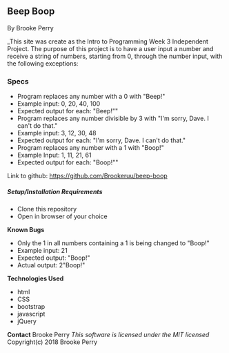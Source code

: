 
## Beep Boop

By Brooke Perry

_This site was create as the Intro to Programming Week 3 Independent Project. The purpose of this project is to have a user input a number and receive a string of numbers, starting from 0, through the number input, with the following exceptions:


### Specs
* Program replaces any number with a 0 with "Beep!"
 * Example input: 0, 20, 40, 100
 * Expected output for each: "Beep!""
* Program replaces any number divisible by 3 with "I'm sorry, Dave. I can't do that."
 * Example input: 3, 12, 30, 48
 * Expected output for each: "I'm sorry, Dave. I can't do that."
* Program replaces any number with a 1 with "Boop!"
 * Example Input: 1, 11, 21, 61
 * Expected output for each: "Boop!""

Link to github: https://github.com/Brookeruu/beep-boop

##### Setup/Installation Requirements
* Clone this repository
* Open in browser of your choice


**Known Bugs**
 * Only the 1 in all numbers containing a 1 is being changed to "Boop!"
 * Example input: 21
 * Expected output: "Boop!"
 * Actual output: 2"Boop!"

**Technologies Used**
* html
* CSS
* bootstrap
* javascript
* jQuery

**Contact**
Brooke Perry
_This software is licensed under the MIT licensed_
Copyright(c) 2018 Brooke Perry
